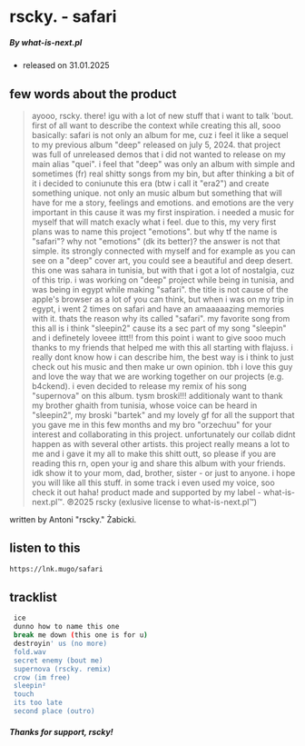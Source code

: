 # rscky. - safari
##### _By what-is-next.pl_



- released on 31.01.2025

## few words about the product


> ayooo, rscky. there! igu with a lot of new stuff that i want to talk 'bout. first of all want to describe the context while creating this all, sooo basically: safari is not only an album for me, cuz i feel it like a sequel to my previous album "deep" released on july 5, 2024. that project was full of unreleased demos that i did not wanted to release on my main alias "quei". i feel that "deep" was only an album with simple and sometimes (fr) real shitty songs from my bin, but after thinking a bit of it i decided to coniunute this era (btw i call it "era2") and create something unique. not only an music album but something that will have for me a story, feelings and 
emotions. and emotions are the very important in this cause it was my first inspiration. i needed a music for myself that will match exacly what i feel. due to this, my very first plans was to name this project "emotions". but why tf the name is "safari"? why not "emotions" (dk its better)? the answer is not that simple. its strongly connected with myself and for example as you can see on a "deep" cover art, you could see a beautiful and deep desert. this one was sahara in 
tunisia, but with that i got a lot of nostalgia, cuz of this trip. i was working on "deep" project while being in tunisia, and was being in egypt while making "safari". the title is not cause of the apple's browser as a lot of you can think, but when i was on my trip in egypt, i went 2 times on safari and have an amaaaaazing memories with it. thats the reason why its called "safari". my favorite song from this all is i think "sleepin2" cause its a sec part of my song "sleepin" and 
i definetely loveee ittt!! from this point i want to give sooo much thanks to my friends that helped me with this all starting with flajuss. i really dont know how i can describe him, the best way is i think to just check out his music and then make ur own opinion. tbh i love this guy and love the way that we are working together on our projects 
(e.g. b4ckend). i even decided to release my remix of his song "supernova" on this album. tysm broski!!! 
additionaly want to thank my brother ghaith from tunisia, whose voice can be heard in "sleepin2", my broski "bartek" and my lovely gf for all the support that you gave me in this few months and my bro "orzechuu" for your interest and collaborating in this project. unfortunately our collab didnt happen as with several other artists. this project really means a lot to me and i gave it my all to make this shitt outt, so please if you are reading this rn, open your ig and share this album with your friends. idk show it to your mom, dad, brother, sister - or just to anyone. i hope you will like all this stuff. in some track i even used my voice, soo check it out haha! product made and 
supported by my label - what-is-next.pl™. ℗2025 rscky (exlusive license to what-is-next.pl™)																

written by Antoni "rscky." Żabicki.

## listen to this


```sh
https://lnk.mugo/safari
```

## tracklist


```sh
 ice
 dunno how to name this one
 break me down (this one is for u)
 destroyin' us (no more)
 fold.wav
 secret enemy (bout me)
 supernova (rscky. remix)
 crow (im free)
 sleepin²
 touch
 its too late
 second place (outro)
```

##### Thanks for support, rscky!

[//]: # (These are reference links used in the body of this note and get stripped out when the markdown processor does its job. There is no need to format nicely because it shouldn't be seen. Thanks SO - http://stackoverflow.com/questions/4823468/store-comments-in-markdown-syntax)

   [dill]: <https://github.com/joemccann/dillinger>
   [git-repo-url]: <https://github.com/joemccann/dillinger.git>
   [john gruber]: <http://daringfireball.net>
   [df1]: <http://daringfireball.net/projects/markdown/>
   [markdown-it]: <https://github.com/markdown-it/markdown-it>
   [Ace Editor]: <http://ace.ajax.org>
   [node.js]: <http://nodejs.org>
   [Twitter Bootstrap]: <http://twitter.github.com/bootstrap/>
   [jQuery]: <http://jquery.com>
   [@tjholowaychuk]: <http://twitter.com/tjholowaychuk>
   [express]: <http://expressjs.com>
   [AngularJS]: <http://angularjs.org>
   [Gulp]: <http://gulpjs.com>

   [PlDb]: <https://github.com/joemccann/dillinger/tree/master/plugins/dropbox/README.md>
   [PlGh]: <https://github.com/joemccann/dillinger/tree/master/plugins/github/README.md>
   [PlGd]: <https://github.com/joemccann/dillinger/tree/master/plugins/googledrive/README.md>
   [PlOd]: <https://github.com/joemccann/dillinger/tree/master/plugins/onedrive/README.md>
   [PlMe]: <https://github.com/joemccann/dillinger/tree/master/plugins/medium/README.md>
   [PlGa]: <https://github.com/RahulHP/dillinger/blob/master/plugins/googleanalytics/README.md>
